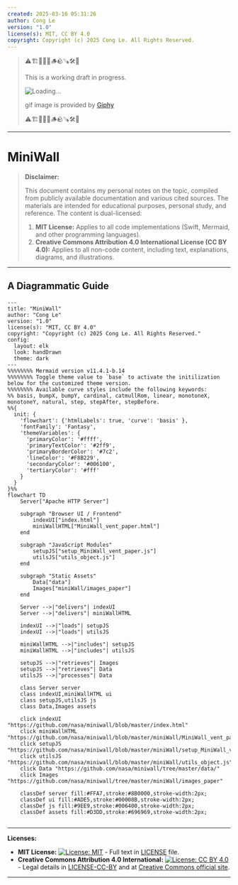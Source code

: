 ```yaml
---
created: 2025-03-16 05:31:26
author: Cong Le
version: "1.0"
license(s): MIT, CC BY 4.0
copyright: Copyright (c) 2025 Cong Le. All Rights Reserved.
---
```


> ⚠️🏗️🚧🦺🧱🪵🪨🪚🛠️👷
> 
> This is a working draft in progress.
> 
> ![Loading...](https://media0.giphy.com/media/v1.Y2lkPTc5MGI3NjExNXpubzB0M2dlbjA0OXVkNGxqM2l1aXl5a2JyenExeTFyYzRiYXpndSZlcD12MV9pbnRlcm5hbF9naWZfYnlfaWQmY3Q9Zw/l2JhBxSGTLBjAd96M/giphy.gif)
> 
> gif image is provided by [Giphy](https://giphy.com)
> 
> ⚠️🏗️🚧🦺🧱🪵🪨🪚🛠️👷

----


# MiniWall
> **Disclaimer:**
>
> This document contains my personal notes on the topic,
> compiled from publicly available documentation and various cited sources.
> The materials are intended for educational purposes, personal study, and reference.
> The content is dual-licensed:
> 1. **MIT License:** Applies to all code implementations (Swift, Mermaid, and other programming languages).
> 2. **Creative Commons Attribution 4.0 International License (CC BY 4.0):** Applies to all non-code content, including text, explanations, diagrams, and illustrations.
---


## A Diagrammatic Guide 

```mermaid
---
title: "MiniWall"
author: "Cong Le"
version: "1.0"
license(s): "MIT, CC BY 4.0"
copyright: "Copyright (c) 2025 Cong Le. All Rights Reserved."
config:
  layout: elk
  look: handDrawn
  theme: dark
---
%%%%%%%% Mermaid version v11.4.1-b.14
%%%%%%%% Toggle theme value to `base` to activate the initilization below for the customized theme version.
%%%%%%%% Available curve styles include the following keywords:
%% basis, bumpX, bumpY, cardinal, catmullRom, linear, monotoneX, monotoneY, natural, step, stepAfter, stepBefore.
%%{
  init: {
    'flowchart': {'htmlLabels': true, 'curve': 'basis' },
    'fontFamily': 'Fantasy',
    'themeVariables': {
      'primaryColor': '#ffff',
      'primaryTextColor': '#2ff9',
      'primaryBorderColor': '#7c2',
      'lineColor': '#F8B229',
      'secondaryColor': '#006100',
      'tertiaryColor': '#fff'
    }
  }
}%%
flowchart TD
    Server["Apache HTTP Server"]
    
    subgraph "Browser UI / Frontend"
        indexUI["index.html"]
        miniWallHTML["MiniWall_vent_paper.html"]
    end

    subgraph "JavaScript Modules"
        setupJS["setup_MiniWall_vent_paper.js"]
        utilsJS["utils_object.js"]
    end

    subgraph "Static Assets"
        Data["data"]
        Images["miniWall/images_paper"]
    end

    Server -->|"delivers"| indexUI
    Server -->|"delivers"| miniWallHTML

    indexUI -->|"loads"| setupJS
    indexUI -->|"loads"| utilsJS

    miniWallHTML -->|"includes"| setupJS
    miniWallHTML -->|"includes"| utilsJS

    setupJS -->|"retrieves"| Images
    setupJS -->|"retrieves"| Data
    utilsJS -->|"processes"| Data

    class Server server
    class indexUI,miniWallHTML ui
    class setupJS,utilsJS js
    class Data,Images assets

    click indexUI "https://github.com/nasa/miniwall/blob/master/index.html"
    click miniWallHTML "https://github.com/nasa/miniwall/blob/master/miniWall/MiniWall_vent_paper.html"
    click setupJS "https://github.com/nasa/miniwall/blob/master/miniWall/setup_MiniWall_vent_paper.js"
    click utilsJS "https://github.com/nasa/miniwall/blob/master/miniWall/utils_object.js"
    click Data "https://github.com/nasa/miniwall/tree/master/data/"
    click Images "https://github.com/nasa/miniwall/tree/master/miniWall/images_paper"

    classDef server fill:#FFA7,stroke:#8B0000,stroke-width:2px;
    classDef ui fill:#ADE5,stroke:#00008B,stroke-width:2px;
    classDef js fill:#9EE9,stroke:#006400,stroke-width:2px;
    classDef assets fill:#D3DD,stroke:#696969,stroke-width:2px;
    
```


---
**Licenses:**

- **MIT License:**  [![License: MIT](https://img.shields.io/badge/License-MIT-yellow.svg)](LICENSE) - Full text in [LICENSE](LICENSE) file.
- **Creative Commons Attribution 4.0 International:** [![License: CC BY 4.0](https://licensebuttons.net/l/by/4.0/88x31.png)](LICENSE-CC-BY) - Legal details in [LICENSE-CC-BY](LICENSE-CC-BY) and at [Creative Commons official site](http://creativecommons.org/licenses/by/4.0/).

---
